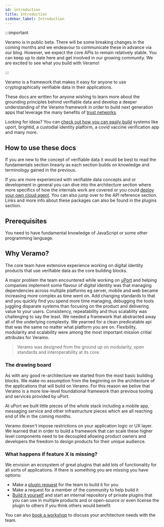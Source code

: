 ```yaml
---
id: introduction
title: Introduction
sidebar_label: Introduction
---
```


:::important

Veramo is in public beta. There will be some breaking changes in the coming months and we endeavour to communicate these in advance via our blog. However, we expect the core APIs to remain relatively stable. You can keep up to date here and get involved in our growing community. We are excited to see what you build with Veramo!

:::

Veramo is a framework that makes it easy for anyone to use cryptographically verifiable data in their applications.

These docs are written for anyone wishing to learn more about the grounding principles behind verifiable data and develop a deeper understanding of the Veramo framework in order to build next generation apps that leverage the many benefits of [trust networks](/docs/).

Looking for ideas? You can [check out how you can easily build](/docs/) systems like uport, brightid, a custodial identity platform, a covid vaccine verification app and many more.

## How to use these docs

If you are new to the concept of verifiable data it would be best to read the fundamentals section linearly as each section builds on knowledge and terminology gained in the previous.

If you are more experienced with verifiable data concepts and or development in general you can dive into the architecture section where more specifics of how the internals work are covered or you could [deploy your own cloud agent](/docs/agent/cloud_agent). You can also jump over to the API reference section. Links and more info about these packages can also be found in the plugins section.

## Prerequisites

You need to have fundamental knowledge of JavaScript or some other programming language.

## Why Veramo?

The core team have extensive experience working on digital identity products that use verifiable data as the core building blocks.

A major problem the team encountered while working on [uPort](/docs/) and helping companies implement some flavour of digital identity was that managing dependencies across multiple platforms eg server, mobile and web became increasing more complex as time went on. Add changing standards to that and you quickly find you spend more time managing, debugging the tools juggling disparate systems than focusing on the product and delivering value to your users. Consistency, repeatability and thus scalablity was challenging to say the least. We needed a framework that abstracted away all of the underlying complexity. We yearned for a clean predicatable api that was the same no matter what platform you are on. Flexibility, modularity and scalability were among the most important mission critial attributes for Veramo.

> Veramo was designed from the ground up on modularity, open standards and interoperability at its core.

### The drawing board

As with any good re-architecture we started from the most basic building blocks. We make no assumption from the beginning on the architecture of the applications that will build on Veramo. For this reason we belive that Veramo is a more low-level foundational framework than previous tooling and services provided by uPort.

At uPort we built little pieces of the whole stack including a mobile app, messaging service and other infrastructure pieces which are all reaching end of life in the coming months.

Veramo doesn't impose restrictions on your application logic or UX layer. We learned that in order to build a framework that can scale these higher level components need to be decoupled allowing product owners and developers the freedom to design products for their unique audience.

### What happens if feature X is missing?

We envision an ecosystem of great plugins that add lots of functionality for all sorts of applications. If there is something you are missing you have options:

- Make a [plugin request](/docs/fundamentals/introduction) for the team to build it for you
- Make a request for a member of the community to help build it
- [Build it yourself](/docs/agent/plugins) and start an internal repository of private plugins that you can use in multiple products and or open-source or even license the plugin to others if you think others would benefit

You can also [book a workshop](/docs/fundamentals/introduction) to discuss your architecture needs with the team.
